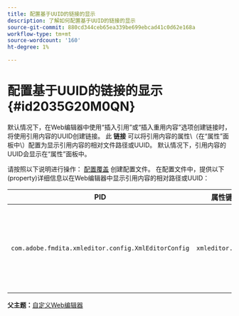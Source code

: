 ```yaml
---
title: 配置基于UUID的链接的显示
description: 了解如何配置基于UUID的链接的显示
source-git-commit: 880cd344ceb65ea339be699ebcad41c0d62e168a
workflow-type: tm+mt
source-wordcount: '160'
ht-degree: 1%

---
```


# 配置基于UUID的链接的显示 {#id2035G20M0QN}

默认情况下，在Web编辑器中使用“插入引用”或“插入重用内容”选项创建链接时，将使用引用内容的UUID创建链接。 此 **链接** 可以将引用内容的属性\（在“属性”面板中\）配置为显示引用内容的相对文件路径或UUID。 默认情况下，引用内容的UUID会显示在“属性”面板中。

请按照以下说明进行操作： [配置覆盖](download-install-additional-config-override.md#) 创建配置文件。 在配置文件中，提供以下\(property\)详细信息以在Web编辑器中显示引用内容的相对路径或UUID：

| PID | 属性键 | 属性值 |
|---|------------|--------------|
| `com.adobe.fmdita.xmleditor.config.XmlEditorConfig` | `xmleditor.uuid` | 布尔值\(true/false\)。 如果要显示链接内容的相对路径，则将此属性设置为false。 <br> **默认值**： true |

**父主题：**[&#x200B;自定义Web编辑器](conf-web-editor.md)
